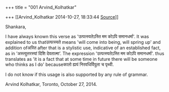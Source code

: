 +++
title = "001 Arvind_Kolhatkar"

+++
[[Arvind_Kolhatkar	2014-10-27, 18:33:44 [Source](https://groups.google.com/g/samskrita/c/t15eNDATI2I)]]



Shankara,

  

I have always known this verse as 'उत्पत्स्यतेऽस्ति मम कोऽपि समानधर्मा'.
It was explained to us thatउत्पत्स्यते means 'will come into being, will spring up' and addition ofअस्ति after that is a stylistic use, indicative of an established fact, as in ’अस्त्युत्तरस्यां दिशि देवतात्मा’. The expression 'उत्पत्स्यतेऽस्ति मम कोऽपि समानधर्मा'. thus translates as 'it is a fact that at some time in future there will be someone who thinks as I do' becauseकालो ह्ययं निरवधिर्विपुला च पृथ्वी.

  

I do not know if this usage is also supported by any rule of grammar.

  

Arvind Kolhatkar, Toronto, October 27, 2014.

